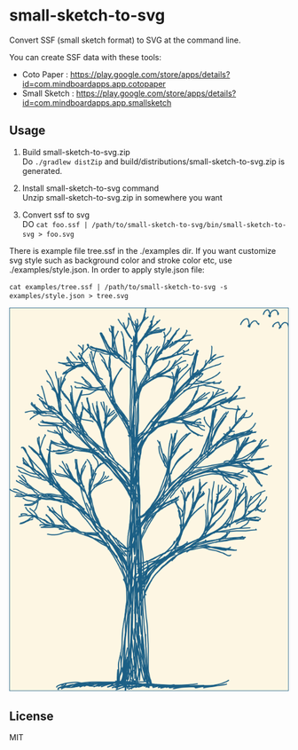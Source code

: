 
# small-sketch-to-svg

Convert SSF (small sketch format) to SVG at the command line.

You can create SSF data with these tools:  
* Coto Paper :  https://play.google.com/store/apps/details?id=com.mindboardapps.app.cotopaper
* Small Sketch : https://play.google.com/store/apps/details?id=com.mindboardapps.app.smallsketch


## Usage

1. Build small-sketch-to-svg.zip  
    Do `./gradlew distZip` and build/distributions/small-sketch-to-svg.zip is generated.

2. Install small-sketch-to-svg command  
    Unzip small-sketch-to-svg.zip in somewhere you want

3. Convert ssf to svg  
    DO `cat foo.ssf | /path/to/small-sketch-to-svg/bin/small-sketch-to-svg > foo.svg`

There is example file tree.ssf in the ./examples dir.
If you want customize svg style such as background color and stroke color etc, use ./examples/style.json.
In order to apply style.json file:

```
cat examples/tree.ssf | /path/to/small-sketch-to-svg -s examples/style.json > tree.svg
```

![Example Tree Images](https://github.com/mindboard/small-sketch-to-svg/blob/master/examples/tree.svg)


## License
MIT
